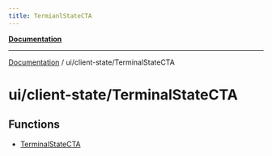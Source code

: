 ```yaml
---
title: TermianlStateCTA
---
```


[**Documentation**](../../../index.md)

***

[Documentation](../../../index.md) / ui/client-state/TerminalStateCTA

# ui/client-state/TerminalStateCTA

## Functions

- [TerminalStateCTA](functions/TerminalStateCTA.md)

